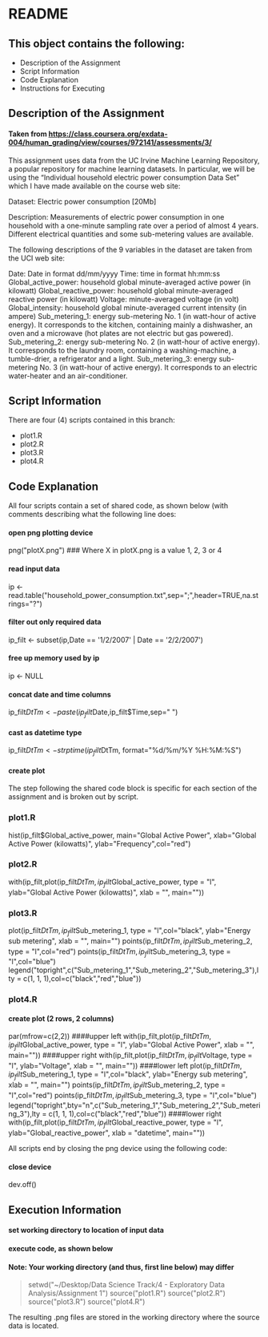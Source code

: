 # README
## This object contains the following:

* Description of the Assignment
* Script Information
* Code Explanation
* Instructions for Executing

## Description of the Assignment
#### Taken from https://class.coursera.org/exdata-004/human_grading/view/courses/972141/assessments/3/

This assignment uses data from the UC Irvine Machine Learning Repository, a popular repository for machine learning datasets. In particular, we will be using the “Individual household electric power consumption Data Set” which I have made available on the course web site:


Dataset: Electric power consumption [20Mb]


Description: Measurements of electric power consumption in one household with a one-minute sampling rate over a period of almost 4 years. Different electrical quantities and some sub-metering values are available.


The following descriptions of the 9 variables in the dataset are taken from the UCI web site:


Date: Date in format dd/mm/yyyy
Time: time in format hh:mm:ss
Global_active_power: household global minute-averaged active power (in kilowatt)
Global_reactive_power: household global minute-averaged reactive power (in kilowatt)
Voltage: minute-averaged voltage (in volt)
Global_intensity: household global minute-averaged current intensity (in ampere)
Sub_metering_1: energy sub-metering No. 1 (in watt-hour of active energy). It corresponds to the kitchen, containing mainly a dishwasher, an oven and a microwave (hot plates are not electric but gas powered).
Sub_metering_2: energy sub-metering No. 2 (in watt-hour of active energy). It corresponds to the laundry room, containing a washing-machine, a tumble-drier, a refrigerator and a light.
Sub_metering_3: energy sub-metering No. 3 (in watt-hour of active energy). It corresponds to an electric water-heater and an air-conditioner.

## Script Information
There are four (4) scripts contained in this branch:

* plot1.R
* plot2.R
* plot3.R
* plot4.R

## Code Explanation
All four scripts contain a set of shared code, as shown below (with comments describing what the following line does:
#### open png plotting device
png("plotX.png") ### Where X in plotX.png is a value 1, 2, 3 or 4
#### read input data
ip <- read.table("household_power_consumption.txt",sep=";",header=TRUE,na.strings="?")
#### filter out only required data
ip_filt <- subset(ip,Date == '1/2/2007' | Date == '2/2/2007')
#### free up memory used by ip
ip <- NULL
#### concat date and time columns
ip_filt$DtTm <- paste(ip_filt$Date,ip_filt$Time,sep=" ")
#### cast as datetime type
ip_filt$DtTm <- strptime(ip_filt$DtTm, format="%d/%m/%Y %H:%M:%S")
#### create plot

The step following the shared code block is specific for each section of the assignment and is broken out by script.
### plot1.R
hist(ip_filt$Global_active_power, main="Global Active Power", xlab="Global Active Power (kilowatts)", ylab="Frequency",col="red")

### plot2.R
with(ip_filt,plot(ip_filt$DtTm,ip_filt$Global_active_power, type = "l", ylab="Global Active Power (kilowatts)", xlab = "", main=""))

### plot3.R
plot(ip_filt$DtTm,ip_filt$Sub_metering_1, type = "l",col="black", ylab="Energy sub metering", xlab = "", main="")
points(ip_filt$DtTm,ip_filt$Sub_metering_2, type = "l",col="red")
points(ip_filt$DtTm,ip_filt$Sub_metering_3, type = "l",col="blue")
legend("topright",c("Sub_metering_1","Sub_metering_2","Sub_metering_3"),lty = c(1, 1, 1),col=c("black","red","blue"))

### plot4.R
#### create plot (2 rows, 2 columns)
par(mfrow=c(2,2))
####upper left
with(ip_filt,plot(ip_filt$DtTm,ip_filt$Global_active_power, type = "l", ylab="Global Active Power", xlab = "", main=""))
####upper right
with(ip_filt,plot(ip_filt$DtTm,ip_filt$Voltage, type = "l", ylab="Voltage", xlab = "", main=""))
####lower left
plot(ip_filt$DtTm,ip_filt$Sub_metering_1, type = "l",col="black", ylab="Energy sub metering", xlab = "", main="")
points(ip_filt$DtTm,ip_filt$Sub_metering_2, type = "l",col="red")
points(ip_filt$DtTm,ip_filt$Sub_metering_3, type = "l",col="blue")
legend("topright",bty="n",c("Sub_metering_1","Sub_metering_2","Sub_metering_3"),lty = c(1, 1, 1),col=c("black","red","blue"))
####lower right
with(ip_filt,plot(ip_filt$DtTm,ip_filt$Global_reactive_power, type = "l", ylab="Global_reactive_power", xlab = "datetime", main=""))

All scripts end by closing the png device using the following code:

#### close device
dev.off()

## Execution Information
#### set working directory to location of input data
#### execute code, as shown below
#### Note: Your working directory (and thus, first line below) may differ 
> setwd("~/Desktop/Data Science Track/4 - Exploratory Data Analysis/Assignment 1")
> source("plot1.R")
> source("plot2.R")
> source("plot3.R")
> source("plot4.R")

The resulting .png files are stored in the working directory where the source data is located.
